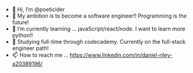 - 👋 Hi, I’m @poeticider
- 👀 My ambition is to become a software engineer!! Programming is the future!
- 🌱 I’m currently learning ... javaScript/react/node. I want to learn more python!!
- 💞️ Studying full-time through codecademy. Currently on the full-stack engineer path! 
- 📫 How to reach me ... https://www.linkedin.com/in/daniel-riley-a20389196/

<!---
poeticider/poeticider is a ✨ special ✨ repository because its `README.md` (this file) appears on your GitHub profile.
You can click the Preview link to take a look at your changes.
--->
